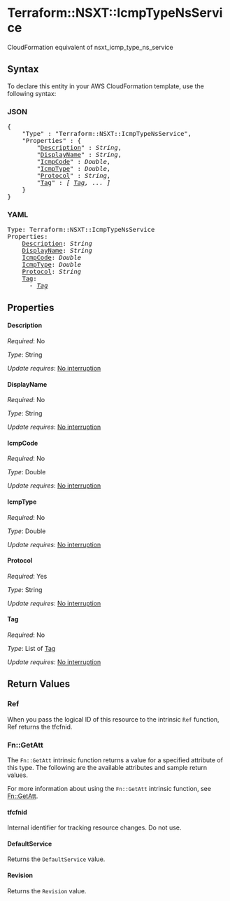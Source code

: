 # Terraform::NSXT::IcmpTypeNsService

CloudFormation equivalent of nsxt_icmp_type_ns_service

## Syntax

To declare this entity in your AWS CloudFormation template, use the following syntax:

### JSON

<pre>
{
    "Type" : "Terraform::NSXT::IcmpTypeNsService",
    "Properties" : {
        "<a href="#description" title="Description">Description</a>" : <i>String</i>,
        "<a href="#displayname" title="DisplayName">DisplayName</a>" : <i>String</i>,
        "<a href="#icmpcode" title="IcmpCode">IcmpCode</a>" : <i>Double</i>,
        "<a href="#icmptype" title="IcmpType">IcmpType</a>" : <i>Double</i>,
        "<a href="#protocol" title="Protocol">Protocol</a>" : <i>String</i>,
        "<a href="#tag" title="Tag">Tag</a>" : <i>[ <a href="tag.md">Tag</a>, ... ]</i>
    }
}
</pre>

### YAML

<pre>
Type: Terraform::NSXT::IcmpTypeNsService
Properties:
    <a href="#description" title="Description">Description</a>: <i>String</i>
    <a href="#displayname" title="DisplayName">DisplayName</a>: <i>String</i>
    <a href="#icmpcode" title="IcmpCode">IcmpCode</a>: <i>Double</i>
    <a href="#icmptype" title="IcmpType">IcmpType</a>: <i>Double</i>
    <a href="#protocol" title="Protocol">Protocol</a>: <i>String</i>
    <a href="#tag" title="Tag">Tag</a>: <i>
      - <a href="tag.md">Tag</a></i>
</pre>

## Properties

#### Description

_Required_: No

_Type_: String

_Update requires_: [No interruption](https://docs.aws.amazon.com/AWSCloudFormation/latest/UserGuide/using-cfn-updating-stacks-update-behaviors.html#update-no-interrupt)

#### DisplayName

_Required_: No

_Type_: String

_Update requires_: [No interruption](https://docs.aws.amazon.com/AWSCloudFormation/latest/UserGuide/using-cfn-updating-stacks-update-behaviors.html#update-no-interrupt)

#### IcmpCode

_Required_: No

_Type_: Double

_Update requires_: [No interruption](https://docs.aws.amazon.com/AWSCloudFormation/latest/UserGuide/using-cfn-updating-stacks-update-behaviors.html#update-no-interrupt)

#### IcmpType

_Required_: No

_Type_: Double

_Update requires_: [No interruption](https://docs.aws.amazon.com/AWSCloudFormation/latest/UserGuide/using-cfn-updating-stacks-update-behaviors.html#update-no-interrupt)

#### Protocol

_Required_: Yes

_Type_: String

_Update requires_: [No interruption](https://docs.aws.amazon.com/AWSCloudFormation/latest/UserGuide/using-cfn-updating-stacks-update-behaviors.html#update-no-interrupt)

#### Tag

_Required_: No

_Type_: List of <a href="tag.md">Tag</a>

_Update requires_: [No interruption](https://docs.aws.amazon.com/AWSCloudFormation/latest/UserGuide/using-cfn-updating-stacks-update-behaviors.html#update-no-interrupt)

## Return Values

### Ref

When you pass the logical ID of this resource to the intrinsic `Ref` function, Ref returns the tfcfnid.

### Fn::GetAtt

The `Fn::GetAtt` intrinsic function returns a value for a specified attribute of this type. The following are the available attributes and sample return values.

For more information about using the `Fn::GetAtt` intrinsic function, see [Fn::GetAtt](https://docs.aws.amazon.com/AWSCloudFormation/latest/UserGuide/intrinsic-function-reference-getatt.html).

#### tfcfnid

Internal identifier for tracking resource changes. Do not use.

#### DefaultService

Returns the <code>DefaultService</code> value.

#### Revision

Returns the <code>Revision</code> value.

